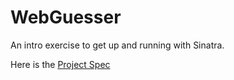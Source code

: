 # WebGuesser
An intro exercise to get up and running with Sinatra.

Here is the [Project Spec](http://tutorials.jumpstartlab.com/projects/web_guesser.html#webguesser)
